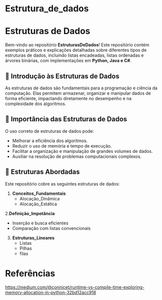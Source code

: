 # Estrutura_de_dados

# Estruturas de Dados

Bem-vindo ao repositório **EstruturasDeDados**! Este repositório contém exemplos práticos e explicações detalhadas sobre diferentes tipos de estruturas de dados, incluindo listas encadeadas, listas ordenadas e árvores binárias, com implementações em **Python, Java e C#**.

## 📌 Introdução às Estruturas de Dados

As estruturas de dados são fundamentais para a programação e ciência da computação. Elas permitem armazenar, organizar e manipular dados de forma eficiente, impactando diretamente no desempenho e na complexidade dos algoritmos.

## 🎯 Importância das Estruturas de Dados

O uso correto de estruturas de dados pode:
- Melhorar a eficiência dos algoritmos.
- Reduzir o uso de memória e tempo de execução.
- Facilitar a organização e manipulação de grandes volumes de dados.
- Auxiliar na resolução de problemas computacionais complexos.

## 📂 Estruturas Abordadas

Este repositório cobre as seguintes estruturas de dados:

1. **Conceitos_Fundamentais**
   - Alocação_Dinâmica
   - Alocação_Estática

2.**Definição_Impotância**
   - Inserção e busca eficientes
   - Comparação com listas convencionais

3. **Estruturas_Lineares**
   - Listas
   - Pilhas
   - filas





# Referências

https://medium.com/@connicet/runtime-vs-compile-time-exploring-memory-allocation-in-python-32bd12acc918
